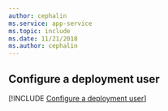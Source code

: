 ```yaml
---
author: cephalin
ms.service: app-service
ms.topic: include
ms.date: 11/21/2018
ms.author: cephalin
---
```

## Configure a deployment user  

[!INCLUDE [Configure a deployment user](configure-deployment-user-no-h.md)]
